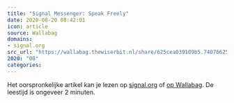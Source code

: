 ```yaml
---
title: "Signal Messenger: Speak Freely"
date: 2020-08-20 08:42:01
icon: article
source: Wallabag
domains:
- signal.org
src_url: "https://wallabag.thewiserbit.nl/share/625cea039109b5.74076625"
2020: "08"
categories:
---
```

Het oorspronkelijke artikel kan je lezen op [signal.org](https://signal.org/blog/ios-device-transfer/) of [op Wallabag](https://wallabag.thewiserbit.nl/share/625cea039109b5.74076625). De leestijd is ongeveer 2 minuten.